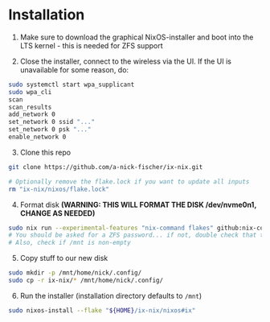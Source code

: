 # Installation

1. Make sure to download the graphical NixOS-installer and boot into the LTS kernel - this is needed for ZFS support

2. Close the installer, connect to the wireless via the UI. If the UI is unavailable for some reason, do:
```bash
sudo systemctl start wpa_supplicant
sudo wpa_cli
scan
scan_results
add_network 0
set_network 0 ssid "..."
set_network 0 psk "..."
enable_network 0
```

3. Clone this repo
```bash
git clone https://github.com/a-nick-fischer/ix-nix.git

# Optionally remove the flake.lock if you want to update all inputs
rm "ix-nix/nixos/flake.lock" 
```

4. Format disk **(WARNING: THIS WILL FORMAT THE DISK /dev/nvme0n1, CHANGE AS NEEDED)**
```bash
sudo nix run --experimental-features "nix-command flakes" github:nix-community/disko/latest -- --mode destroy,format,mount "ix-nix/nixos/modules/disko.nix"
# You should be asked for a ZFS password... if not, double check that the command was successful.
# Also, check if /mnt is non-empty
```

5. Copy stuff to our new disk
```bash
sudo mkdir -p /mnt/home/nick/.config/
sudo cp -r ix-nix/* /mnt/home/nick/.config/
```

6. Run the installer (installation directory defaults to `/mnt`)
```bash
sudo nixos-install --flake "${HOME}/ix-nix/nixos#ix"
```
